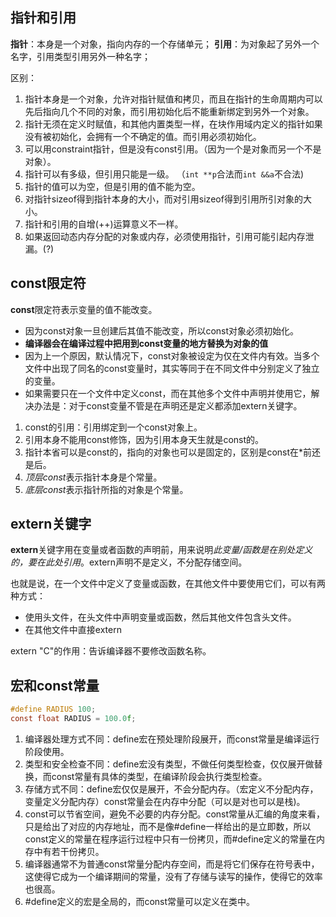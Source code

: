 ## 指针和引用

**指针**：本身是一个对象，指向内存的一个存储单元；
**引用**：为对象起了另外一个名字，引用类型引用另外一种名字；

区别：
1. 指针本身是一个对象，允许对指针赋值和拷贝，而且在指针的生命周期内可以先后指向几个不同的对象，而引用初始化后不能重新绑定到另外一个对象。
2. 指针无须在定义时赋值，和其他内置类型一样，在块作用域内定义的指针如果没有被初始化，会拥有一个不确定的值。而引用必须初始化。
3. 可以用constraint指针，但是没有const引用。（因为一个是对象而另一个不是对象）。
4. 指针可以有多级，但引用只能是一级。 （`int **p`合法而`int &&a`不合法)
5. 指针的值可以为空，但是引用的值不能为空。
6. 对指针sizeof得到指针本身的大小，而对引用sizeof得到引用所引对象的大小。
7. 指针和引用的自增(++)运算意义不一样。
8. 如果返回动态内存分配的对象或内存，必须使用指针，引用可能引起内存泄漏。(?)

## const限定符

**const**限定符表示变量的值不能改变。
* 因为const对象一旦创建后其值不能改变，所以const对象必须初始化。
* **编译器会在编译过程中把用到const变量的地方替换为对象的值**
* 因为上一个原因，默认情况下，const对象被设定为仅在文件内有效。当多个文件中出现了同名的const变量时，其实等同于在不同文件中分别定义了独立的变量。
* 如果需要只在一个文件中定义const，而在其他多个文件中声明并使用它，解决办法是：对于const变量不管是在声明还是定义都添加extern关键字。

1. const的引用：引用绑定到一个const对象上。
2. 引用本身不能用const修饰，因为引用本身天生就是const的。
3. 指针本省可以是const的，指向的对象也可以是固定的，区别是const在*前还是后。
4. *顶层const*表示指针本身是个常量。
5. *底层const*表示指针所指的对象是个常量。

## extern关键字

**extern**关键字用在变量或者函数的声明前，用来说明*此变量/函数是在别处定义的，要在此处引用*。extern声明不是定义，不分配存储空间。

也就是说，在一个文件中定义了变量或函数，在其他文件中要使用它们，可以有两种方式：
* 使用头文件，在头文件中声明变量或函数，然后其他文件包含头文件。
* 在其他文件中直接extern

extern "C"的作用：告诉编译器不要修改函数名称。

## 宏和const常量

```C
#define RADIUS 100;
const float RADIUS = 100.0f;
```

1. 编译器处理方式不同：define宏在预处理阶段展开，而const常量是编译运行阶段使用。
2. 类型和安全检查不同：define宏没有类型，不做任何类型检查，仅仅展开做替换，而const常量有具体的类型，在编译阶段会执行类型检查。
3. 存储方式不同：define宏仅仅是展开，不会分配内存。（宏定义不分配内存，变量定义分配内存）const常量会在内存中分配（可以是对也可以是栈)。
4. const可以节省空间，避免不必要的内存分配。const常量从汇编的角度来看，只是给出了对应的内存地址，而不是像#define一样给出的是立即数，所以const定义的常量在程序运行过程中只有一份拷贝，而#define定义的常量在内存中有若干份拷贝。
5. 编译器通常不为普通const常量分配内存空间，而是将它们保存在符号表中，这使得它成为一个编译期间的常量，没有了存储与读写的操作，使得它的效率也很高。
6. #define定义的宏是全局的，而const常量可以定义在类中。
